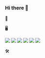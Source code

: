 ### Hi there 👋

<!--
**hyeongju12/hyeongju12** is a ✨ _special_ ✨ repository because its `README.md` (this file) appears on your GitHub profile.

Here are some ideas to get you started:

- 🔭 I’m currently working on ...
- 🌱 I’m currently learning ...
- 👯 I’m looking to collaborate on ...
- 🤔 I’m looking for help with ...
- 💬 Ask me about ...
- 📫 How to reach me: ...
- 😄 Pronouns: ...
- ⚡ Fun fact: ...
-->
🐣

🖥️
<br>
<br>
<img src="https://img.shields.io/badge/python-0033FF?style=flat-square&logo=python&logoColor=white"/>
<img src="https://img.shields.io/badge/django-33FF00?style=flat-square&logo=django&logoColor=white"/>
<img src="https://img.shields.io/badge/react-33CCFF?style=flat-square&logo=react&logoColor=white"/>
<img src="https://img.shields.io/badge/html-FF6600?style=flat-square&logo=html&logoColor=white"/>
<img src="https://img.shields.io/badge/css-3366FF?style=flat-square&logo=css&logoColor=white"/>
<img src="https://img.shields.io/badge/javascript-FFFF00?style=flat-square&logo=javascript&logoColor=white"/>

🛠️
